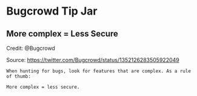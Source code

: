 # Bugcrowd Tip Jar

## More complex = Less Secure

Credit: @Bugcrowd

Source: https://twitter.com/Bugcrowd/status/1352126283505922049

```
When hunting for bugs, look for features that are complex. As a rule of thumb:

More complex = less secure.
```
